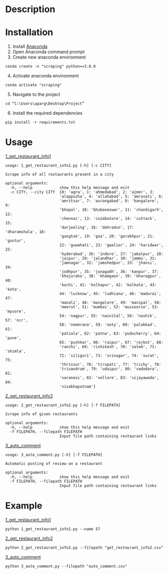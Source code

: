 # Description


# Installation
1. Install [Anaconda](https://www.anaconda.com/)
2. Open Anaconda command prompt
3. Create new anaconda environment
```
conda create -n "scraping" python==3.8.0
```
4. Activate anaconda environment
```
conda activate "scraping"
```
5. Navigate to the project
```
cd “C:\Users\aparg\Desktop\Project”
```
6. Install the required dependencies
```
pip install -r requirements.txt
```


# Usage 

[1_get_restaurant_info1](https://github.com/AparGarg99/Data_Harvesting_with_Python/blob/master/Zomato/1_get_restaurant_info1.py)

```
usage: 1_get_restaurant_info1.py [-h] [-c CITY]

Scrape info of all restaurants present in a city

optional arguments:
  -h, --help            show this help message and exit
  -c CITY, --city CITY  {0: 'agra', 1: 'ahmedabad', 2: 'ajmer', 3:
                        'alappuzha', 4: 'allahabad', 5: 'amravati', 6:
                        'amritsar', 7: 'aurangabad', 8: 'bangalore', 9:
                        'bhopal', 10: 'bhubaneswar', 11: 'chandigarh', 12:
                        'chennai', 13: 'coimbatore', 14: 'cuttack', 15:
                        'darjeeling', 16: 'dehradun', 17: 'dharamshala', 18:
                        'gangtok', 19: 'goa', 20: 'gorakhpur', 21: 'guntur',
                        22: 'guwahati', 23: 'gwalior', 24: 'haridwar', 25:
                        'hyderabad', 26: 'indore', 27: 'jabalpur', 28:
                        'jaipur', 29: 'jalandhar', 30: 'jammu', 31:
                        'jamnagar', 32: 'jamshedpur', 33: 'jhansi', 34:
                        'jodhpur', 35: 'junagadh', 36: 'kanpur', 37:
                        'khajuraho', 38: 'khamgaon', 39: 'kharagpur', 40:
                        'kochi', 41: 'kolhapur', 42: 'kolkata', 43: 'kota',
                        44: 'lucknow', 45: 'ludhiana', 46: 'madurai', 47:
                        'manali', 48: 'mangalore', 49: 'manipal', 50:
                        'meerut', 51: 'mumbai', 52: 'mussoorie', 53: 'mysore',
                        54: 'nagpur', 55: 'nainital', 56: 'nashik', 57: 'ncr',
                        58: 'neemrana', 59: 'ooty', 60: 'palakkad', 61:
                        'patiala', 62: 'patna', 63: 'puducherry', 64: 'pune',
                        65: 'pushkar', 66: 'raipur', 67: 'rajkot', 68:
                        'ranchi', 69: 'rishikesh', 70: 'salem', 71: 'shimla',
                        72: 'siliguri', 73: 'srinagar', 74: 'surat', 75:
                        'thrissur', 76: 'tirupati', 77: 'trichy', 78:
                        'trivandrum', 79: 'udaipur', 80: 'vadodara', 81:
                        'varanasi', 82: 'vellore', 83: 'vijayawada', 84:
                        'visakhapatnam'}

```

[2_get_restaurant_info2]()

```
usage: 2_get_restaurant_info2.py [-h] [-f FILEPATH]

Scrape info of given restaurants

optional arguments:
  -h, --help            show this help message and exit
  -f FILEPATH, --filepath FILEPATH
                        Input file path containing restaurant links

```

[3_auto_comment]()

```
usage: 3_auto_comment.py [-h] [-f FILEPATH]

Automatic posting of review on a restaurant

optional arguments:
  -h, --help            show this help message and exit
  -f FILEPATH, --filepath FILEPATH
                        Input file path containing restaurant links

```


# Example 

[1_get_restaurant_info1]()
```
python 1_get_restaurant_info1.py --name 57
```

[2_get_restaurant_info2]()
```
python 2_get_restaurant_info2.py --filepath "get_restaurant_info2.csv"
```

[3_auto_comment]()
```
python 3_auto_comment.py --filepath "auto_comment.csv"
```
